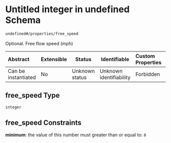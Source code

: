 # Untitled integer in undefined Schema

```txt
undefined#/properties/free_speed
```

Optional. Free flow speed (mph)


| Abstract            | Extensible | Status         | Identifiable            | Custom Properties | Additional Properties | Access Restrictions | Defined In                                                                            |
| :------------------ | ---------- | -------------- | ----------------------- | :---------------- | --------------------- | ------------------- | ------------------------------------------------------------------------------------- |
| Can be instantiated | No         | Unknown status | Unknown identifiability | Forbidden         | Allowed               | none                | [segment_tod.schema.json\*](../../out/segment_tod.schema.json "open original schema") |

## free_speed Type

`integer`

## free_speed Constraints

**minimum**: the value of this number must greater than or equal to: `0`

